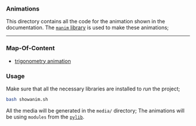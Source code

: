 ### Animations

This directory contains all the code for the animation shown in the documentation. 
The [`manim` library](https://github.com/3b1b/manim) is used to make these animations;

---

### Map-Of-Content

- [trigonometry animation](triganim/)

### Usage

Make sure that all the necessary libraries are installed to *run* the project; 

```bash
bash showanim.sh
```

All the media will be generated in the `media/` directory; The animations will be using `modules` from the [`pylib`](https://github.com/kana800/mathlib/tree/main/pylib).
